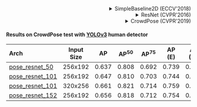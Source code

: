 <!-- [ALGORITHM] -->

<details>
<summary align="right">SimpleBaseline2D (ECCV'2018)</summary>

```bibtex
@inproceedings{xiao2018simple,
  title={Simple baselines for human pose estimation and tracking},
  author={Xiao, Bin and Wu, Haiping and Wei, Yichen},
  booktitle={Proceedings of the European conference on computer vision (ECCV)},
  pages={466--481},
  year={2018}
}
```

</details>

<!-- [BACKBONE] -->

<details>
<summary align="right">ResNet (CVPR'2016)</summary>

```bibtex
@inproceedings{he2016deep,
  title={Deep residual learning for image recognition},
  author={He, Kaiming and Zhang, Xiangyu and Ren, Shaoqing and Sun, Jian},
  booktitle={Proceedings of the IEEE conference on computer vision and pattern recognition},
  pages={770--778},
  year={2016}
}
```

</details>

<!-- [DATASET] -->

<details>
<summary align="right">CrowdPose (CVPR'2019)</summary>

```bibtex
@article{li2018crowdpose,
  title={CrowdPose: Efficient Crowded Scenes Pose Estimation and A New Benchmark},
  author={Li, Jiefeng and Wang, Can and Zhu, Hao and Mao, Yihuan and Fang, Hao-Shu and Lu, Cewu},
  journal={arXiv preprint arXiv:1812.00324},
  year={2018}
}
```

</details>

#### Results on CrowdPose test with [YOLOv3](https://github.com/eriklindernoren/PyTorch-YOLOv3) human detector

| Arch  | Input Size | AP | AP<sup>50</sup> | AP<sup>75</sup> | AP (E) | AP (M) | AP (H) | ckpt | log |
| :----------------- | :-----------: | :------: | :------: | :------: | :------: | :------: |:------: |:------: | :------: |
| [pose_resnet_50](/configs/body/2d_kpt_sview_rgb_img/topdown_heatmap/crowdpose/res50_crowdpose_256x192.py)  | 256x192 | 0.637 | 0.808 | 0.692 | 0.739 | 0.650 | 0.506 | [ckpt](https://download.openmmlab.com/mmpose/top_down/resnet/res50_crowdpose_256x192-c6a526b6_20201227.pth) | [log](https://download.openmmlab.com/mmpose/top_down/resnet/res50_crowdpose_256x192_20201227.log.json) |
| [pose_resnet_101](/configs/body/2d_kpt_sview_rgb_img/topdown_heatmap/crowdpose/res101_crowdpose_256x192.py)  | 256x192 | 0.647 | 0.810 | 0.703 | 0.744 | 0.658 | 0.522 | [ckpt](https://download.openmmlab.com/mmpose/top_down/resnet/res101_crowdpose_256x192-8f5870f4_20201227.pth) | [log](https://download.openmmlab.com/mmpose/top_down/resnet/res101_crowdpose_256x192_20201227.log.json) |
| [pose_resnet_101](/configs/body/2d_kpt_sview_rgb_img/topdown_heatmap/crowdpose/res101_crowdpose_320x256.py)  | 320x256 | 0.661 | 0.821 | 0.714 | 0.759 | 0.671 | 0.536 | [ckpt](https://download.openmmlab.com/mmpose/top_down/resnet/res101_crowdpose_320x256-c88c512a_20201227.pth) | [log](https://download.openmmlab.com/mmpose/top_down/resnet/res101_crowdpose_320x256_20201227.log.json) |
| [pose_resnet_152](/configs/body/2d_kpt_sview_rgb_img/topdown_heatmap/crowdpose/res152_crowdpose_256x192.py)  | 256x192 | 0.656 | 0.818 | 0.712 | 0.754 | 0.666 | 0.532 | [ckpt](https://download.openmmlab.com/mmpose/top_down/resnet/res152_crowdpose_256x192-dbd49aba_20201227.pth) | [log](https://download.openmmlab.com/mmpose/top_down/resnet/res152_crowdpose_256x192_20201227.log.json) |
